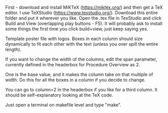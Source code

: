 First - download and install MiKTeX (https://miktex.org/) and then get a TeX editor. I use TeXStudio (https://www.texstudio.org/). Download this entire folder and put it wherever you like. Open the .tex file in TexStudio and click Build and View (overlapping play buttons - F5). It will probably ask to install some things the first time you click build+view, just keep saying yes.

Template poster file with logos. Boxes in each column should size dynamically to fit each other with the text (unless you over spill the entire length).

If you want to change the width of the columns, edit the span parameter, currently defined in the headerbox for Procedure Overview as 2.

One is the base value, and it makes the column take on that multiple of width. Do this for all the boxes in a column if you decide to change.

You can go to column=2 in the headerbox if you like for a third column. It should be self-explanatory looking at the TeX code.


Just open a terminal on makefile level and type "make".
